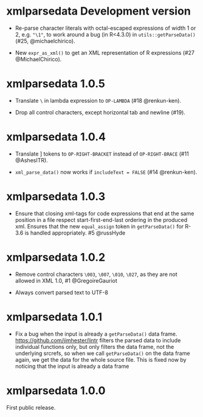 
# xmlparsedata Development version

* Re-parse character literals with octal-escaped expressions of width 1 or 2,
  e.g. `"\1"`, to work around a bug (in R<4.3.0) in `utils::getParseData()`
  (#25, @michaelchirico).

* New `expr_as_xml()` to get an XML representation of R expressions (#27 @MichaelChirico).

# xmlparsedata 1.0.5

* Translate `\` in lambda expression to `OP-LAMBDA` (#18 @renkun-ken).

* Drop all control characters, except horizontal tab and newline (#19).

# xmlparsedata 1.0.4

* Translate ] tokens to `OP-RIGHT-BRACKET` instead of
  `OP-RIGHT-BRACE` (#11 @AshesITR).

* `xml_parse_data()` now works if `includeText = FALSE`
  (#14 @renkun-ken).

# xmlparsedata 1.0.3

* Ensure that closing xml-tags for code expressions that end at the same
  position in a file respect start-first-end-last ordering in the produced xml.
  Ensures that the new `equal_assign` token in `getParseData()` for R-3.6 is
  handled appropriately. #5 @russHyde

# xmlparsedata 1.0.2

* Remove control characters `\003`, `\007`, `\010`, `\027`, as they are
  not allowed in XML 1.0, #1 @GregoireGauriot

* Always convert parsed text to UTF-8

# xmlparsedata 1.0.1

* Fix a bug when the input is already a `getParseData()` data frame.
  https://github.com/jimhester/lintr filters the parsed data to include
  individual functions only, but only filters the data frame, not the
  underlying srcrefs, so when we call `getParseData()` on the data frame
  again, we get the data for the whole source file. This is fixed now by
  noticing that the input is already a data frame

# xmlparsedata 1.0.0

First public release.
